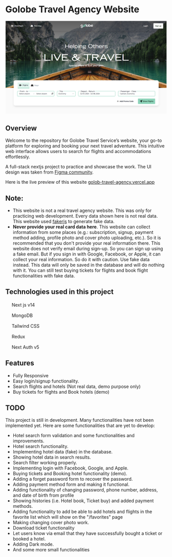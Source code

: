 # Golobe Travel Agency Website

![Home Screen Golobe Travel Agency](/preview.jpg)

## Overview

Welcome to the repository for Golobe Travel Service’s website, your go-to platform for exploring and booking your next travel adventure. This intuitive web interface allows users to search for flights and accommodations effortlessly.

A full-stack nextjs project to practice and showcase the work. The UI design was taken from [Figma community](https://www.figma.com/community/file/1182308758714734501/golobe-travel-agency-website).

Here is the live preview of this website [golob-travel-agency.vercel.app](https://golob-travel-agency.vercel.app)

## Note:

- This website is not a real travel agency website. This was only for practicing web development. Every data shown here is not real data. This website used [fakerjs](https://fakerjs.dev/) to generate fake data.
- **Never provide your real card data here**. This website can collect information from some places (e.g.: subscription, signup, payment method adding, profile photo and cover photo uploading, etc.). So it is recommended that you don't provide your real information there. This website does not verify email during sign-up. So you can sign up using a fake email. But if you sign in with Google, Facebook, or Apple, it can collect your real information. So do it with caution. Use fake data instead. This data will only be saved in the database and will do nothing with it. You can still test buying tickets for flights and book flight functionalities with fake data.

## Technologies used in this project

<img src="https://nextjs.org/favicon.ico" width="16" height="16"> Next js v14

<img src="https://www.mongodb.com/assets/images/global/favicon.ico" width="16" height="16"> MongoDB

<img src="https://tailwindcss.com/favicons/favicon-32x32.png?v=3" width="16" height="16"> Tailwind CSS

<img src="https://redux.js.org/img/favicon/favicon.ico" width="16" height="16"> Redux

<img src="https://authjs.dev/favicon-32x32.png" width="16" height="16"> Next Auth v5

## Features

- Fully Responsive
- Easy login/signup functionality.
- Search flights and hotels (Not real data, demo purpose only)
- Buy tickets for flights and Book hotels (demo)

## TODO

This project is still in development. Many functionalities have not been implemented yet. Here are some functionalities that are yet to develop:

- Hotel search form validation and some functionalities and improvements.
- Hotel search functionality.
- Implementing hotel data (fake) in the database.
- Showing hotel data in search results.
- Search filter working properly.
- Implementing login with Facebook, Google, and Apple.
- Buying tickets and Booking hotel functionality (demo).
- Adding a forget password form to recover the password.
- Adding payment method form and making it functional.
- Adding functionality of changing password, phone number, address, and date of birth from profile
- Showing histories (i.e. Hotel book, Ticket buy) and added payment methods.
- Adding functionality to add be able to add hotels and flights in the favorite list which will show on the "/favorites" page
- Making changing cover photo work.
- Download ticket functionality
- Let users know via email that they have successfully bought a ticket or booked a hotel.
- Adding Dark mode.
- And some more small functionalities
